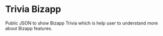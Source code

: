 # Trivia Bizapp

Public JSON to show Bizapp Trivia which is help user to understand more about Bizapp features.
